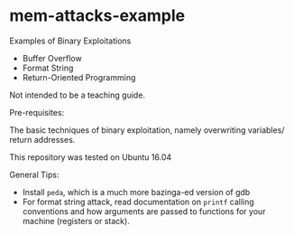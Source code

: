 # mem-attacks-example
Examples of Binary Exploitations

- Buffer Overflow
- Format String
- Return-Oriented Programming

Not intended to be a teaching guide. 

Pre-requisites:

The basic techniques of binary exploitation, namely overwriting variables/ return addresses.

This repository was tested on Ubuntu 16.04

General Tips:
- Install `peda`, which is a much more bazinga-ed version of gdb
- For format string attack, read documentation on `printf` calling conventions and how arguments are passed to functions for your machine (registers or stack).



